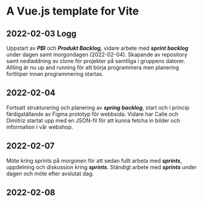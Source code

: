 # A Vue.js template for Vite

## 2022-02-03 Logg

Uppstart av **_PBI_** och **_Produkt Backlog,_** vidare arbete med **_sprint backlog_** under dagen samt morgondagen (2022-02-04). Skapande av repository samt nedladdning av clone för projekter på samtliga i gruppens datorer. Allting är nu up and running för att börja programmera men planering fortlöper innan programmering startas.

## 2022-02-04

Fortsatt strukturering och planering av **_spring backlog_**, start och i princip färdigställande av Figma prototyp för webbsida. Vidare har Calle och Dimitriz startat upp med en JSON-fil för att kunna fetcha in bilder och information i vår webshop.

## 2022-02-07

Möte kring sprints på morgonen för att sedan fullt arbeta med **_sprints_**, uppdelning och diskussion kring **_sprints_**. Ständigt arbete med **_sprints_** under dagen och möte efter avslutat dag.

## 2022-02-08
